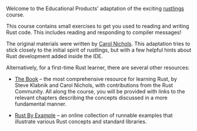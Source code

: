 Welcome to the Educational Products' adaptation of the exciting [rustlings](https://github.com/rust-lang/rustlings) course.

This course contains small exercises to get you used to reading and writing Rust code. This includes reading and responding to compiler messages!

The original materials were written by [Carol Nichols](https://github.com/carols10cents). This adaptation tries to stick closely to the initial spirit of rustlings, but with a few helpful hints about Rust development added inside the IDE.

Alternatively, for a first-time Rust learner, there are several other resources:
* [The Book](https://doc.rust-lang.org/book/index.html) – the most comprehensive resource for learning Rust, by Steve Klabnik and Carol Nichols, with contributions from the Rust Community. All along the course, you will be provided with links to the relevant chapters describing the concepts discussed in a more fundamental manner.

* [Rust By Example](https://doc.rust-lang.org/rust-by-example/index.html) – an online collection of runnable examples that illustrate various Rust concepts and standard libraries.
